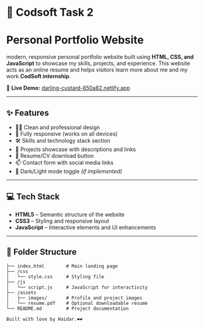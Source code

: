 # 🤖 Codsoft Task 2

# Personal Portfolio Website 
 modern, responsive personal portfolio website built using **HTML, CSS, and JavaScript** to showcase my skills, projects, and experience. This website acts as an online resume and helps visitors learn more about me and my work.**CodSoft internship**.

🔗 **Live Demo:** [darling-custard-850a82.netlify.app](https://darling-custard-850a82.netlify.app)

---

## ✨ Features

- 🧑‍💼 Clean and professional design
- 📱 Fully responsive (works on all devices)
- 🛠️ Skills and technology stack section
- 💼 Projects showcase with descriptions and links
- 📃 Resume/CV download button
- 📫 Contact form with social media links
- 🌙 Dark/Light mode toggle *(if implemented)*

---

## 💻 Tech Stack

- **HTML5** – Semantic structure of the website
- **CSS3** – Styling and responsive layout
- **JavaScript** – Interactive elements and UI enhancements

---

## 📁 Folder Structure

```plaintext
├── index.html        # Main landing page
├── /css
│   └── style.css     # Styling file
├── /js
│   └── script.js     # JavaScript for interactivity
├── /assets
│   ├── images/       # Profile and project images
│   └── resume.pdf    # Optional downloadable resume
└── README.md         # Project documentation

Built with love by Haidar.❤️❤️
